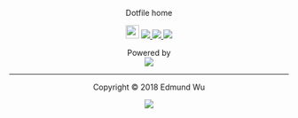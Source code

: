 <div align="center">
  <p>Dotfile home</p>

  <p>
    <img src="https://assets-cdn.github.com/favicon.ico" width=24 height=24 />
    <a href="https://github.com/eadwu/dotfiles/releases/latest">
      <img src="https://img.shields.io/github/release/eadwu/dotfiles.svg" />
    </a>
    <a href="https://github.com/arcticicestudio/snowsaw/tree/develop">
      <img src="https://img.shields.io/badge/snowsaw-prerelease-88C0D0.svg" />
    </a>
    <a href="https://www.archlinux.org">
      <img src="https://img.shields.io/badge/OS-Arch_Linux-1793D1.svg" />
    </a>
  </p>

  <p>Powered by
    <br />
    <a href="https://github.com/arcticicestudio/snowsaw">
      <img src="https://cdn.rawgit.com/arcticicestudio/snowsaw/develop/assets/snowsaw-logo-banner.svg" />
    </a>
  </p>
</div>

---

<div align="center">
  <p>Copyright &copy; 2018 Edmund Wu</p>

  <p>
    <a href="https://gitlab.com/eadwu/dotfiles/blob/master/LICENSE">
      <img src="https://img.shields.io/badge/License-BSD--3--Clause-5E81AC.svg" />
    </a>
  </p>
</div>

